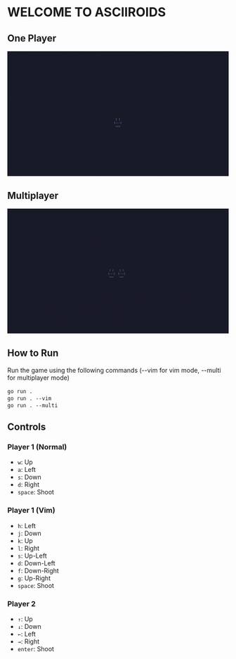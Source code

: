 # WELCOME TO ASCIIROIDS

## One Player

![One Player Demo](./assets/single.gif)

## Multiplayer

![Multi Player Demo](./assets/multi.gif)

## How to Run

Run the game using the following commands (--vim for vim mode, --multi for multiplayer mode)

```
go run .
go run . --vim
go run . --multi
```

## Controls

### Player 1 (Normal)

- `w`: Up
- `a`: Left
- `s`: Down
- `d`: Right
- `space`: Shoot

### Player 1 (Vim)

- `h`: Left 
- `j`: Down
- `k`: Up
- `l`: Right
- `s`: Up-Left
- `d`: Down-Left
- `f`: Down-Right
- `g`: Up-Right
- `space`: Shoot 

### Player 2

- `↑`: Up
- `↓`: Down
- `←`: Left
- `→`: Right
- `enter`: Shoot

